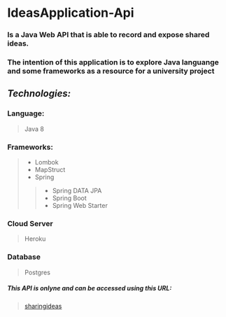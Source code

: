 # IdeasApplication-Api

### Is a Java Web API that is able to record and expose shared ideas.

### The intention of this application is to explore Java languange and some frameworks as a resource for a university project

## *Technologies:*

### Language: 
> Java 8

### Frameworks:
>- Lombok
>- MapStruct
>- Spring
>>- Spring DATA JPA
>>- Spring Boot
>>- Spring Web Starter

### Cloud Server
> Heroku

### Database
> Postgres

##### *This API is onlyne and can be accessed using this URL:*
> [sharingideas](https://sharing-ideas-api.herokuapp.com/)
